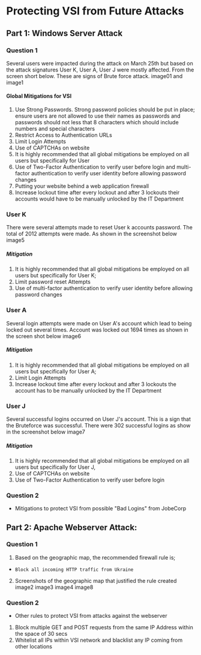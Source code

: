 # Protecting VSI from Future Attacks
## Part 1: Windows Server Attack

### Question 1
Several users were impacted during the attack on March 25th but based on the attack signatures User K, User A, User J were mostly affected. From the screen short below. These are signs of Brute force attack.
image01 and image1
#### Global Mitigations for VSI
1. Use Strong Passwords. Strong password policies should be put in place; ensure users are not allowed to use their names as passwords and passwords should not less that 8 characters which should include numbers and special characters
2. Restrict Access to Authentication URLs
3. Limit Login Attempts 
4. Use of CAPTCHAs on website
5. It is highly recommended that all global mitigations be employed on all users but specifically for User
6. Use of Two-Factor Authentication to verify user before login and multi-factor authentication to verify user identity before allowing password changes
7. Putting your website behind a web application firewall
8. Increase lockout time after every lockout and after 3 lockouts their accounts would have to be manually unlocked by the IT Department

### User K
There were several attempts made to reset User k accounts password. The total of 2012 attempts were made. As shown in the screenshot below
image5
##### Mitigation
1. It is highly recommended that all global mitigations be employed on all users but specifically for User K;
2. Limit password reset Attempts 
3. Use of multi-factor authentication to verify user identity before allowing password changes

### User A
Several login attempts were made on User A's account which lead to being locked out several times. Account was locked out 1694 times as shown in the screen shot below
image6
##### Mitigation
1. It is highly recommended that all global mitigations be employed on all users but specifically for User A; 
2. Limit Login Attempts 
3. Increase lockout time after every lockout and after 3 lockouts the account has to be manually unlocked by the IT Department

### User J
Several successful logins occurred on User J's account. This is a sign that the Bruteforce was successful. There were 302 successful logins as show in the screenshot below
image7
##### Mitigation 
1. It is highly recommended that all global mitigations be employed on all users but specifically for User J, 
2. Use of CAPTCHAs on website 
3. Use of Two-Factor Authentication to verify user before login

### Question 2
* Mitigations to protect VSI from possible "Bad Logins" from JobeCorp

## Part 2: Apache Webserver Attack:
### Question 1
1. Based on the geographic map, the recommended firewall rule is;
* `Block all incoming HTTP traffic from Ukraine`
2. Screenshots of the geographic map that justified the rule created
image2
image3
image4
image8

### Question 2
* Other rules to protect VSI from attacks against the webserver
1. Block multiple GET and POST requests from the same IP Address within the space of 30 secs
2. Whitelist all IPs within VSI network and blacklist any IP coming from other locations
